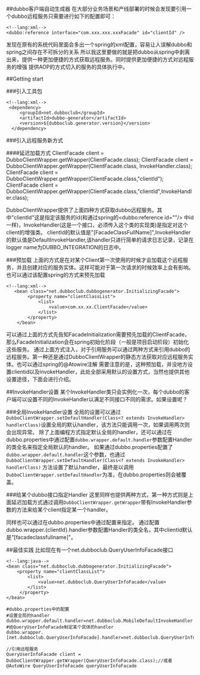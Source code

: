 ##dubbo客户端自动生成器
在大部分业务场景和产线部署的时候会发现要引用一个dubbo远程服务只需要进行如下的配置即可：

    <!--lang:xml-->
    <dubbo:reference interface="com.xxx.xxx.xxxFacade" id="clientId" />

发现在原有的系统代码里面会多出一个spring的xml配置，容易让人误解dubbo和spring之间存在不可拆分的关系
所以我这里要做的就是把dubbo从spring中剥离出来，提供一种更加便捷的方式获取远程服务。同时提供更加便捷的方式对远程服务的增强
提供AOP的方式切入的服务的具体执行中。

##Getting start

###引入工具包
    
    <!--lang:xml-->
     <dependency>
         <groupId>net.dubboclub</groupId>
         <artifactId>dubbo-generator</artifactId>
         <version>${dubboclub.generator.version}</version>
      </dependency>
###引入远程服务新方式

####延迟加载方式
    <!--lang:java-->
    ClientFacade client = DubboClientWrapper.getWrapper(ClientFacade.class);
    ClientFacade client = DubboClientWrapper.getWrapper(ClientFacade.class, InvokeHandler.class);
    ClientFacade client = DubboClientWrapper.getWrapper(ClientFacade.class,"clientId");
    ClientFacade client = DubboClientWrapper.getWrapper(ClientFacade.class,"clientId",InvokeHandler.class);
    
DubboClientWrapper提供了上面四种方式获取dubbo远程服务。其中"clientId"这是指定该服务的id(和通过spring的<dubbo:reference id=""/> 中id一样)，InvokeHandler(这是一个接口，必须传入这个类的实现类)是指定对这个client的增强类。
clientId的默认值是"[FacadeClassFullName]",InvokeHandler的默认值是DefaultInvokeHandler,该handler只进行简单的请求日志记录，记录在logger name为DUBBO_INTEGRATION的日志中。

###预加载
上面的方式是在对某个Client第一次使用的时候才会加载这个远程服务，并且创建对应的服务实体。这样可能对于第一次请求的时候效率上会有影响。也可以通过该配置spring的方式来预先加载

    <!--lang:xml-->
       <bean class="net.dubboclub.dubbogenerator.InitializingFacade">
            <property name="clientClassList">
                <list>
                    <value>com.xx.xx.ClientFacade</value>
                </list>
            </property>
        </bean>
        
可以通过上面的方式先告知FacadeInitialization需要预先加载的ClientFacade，那么FacadeInitialization会在spring初始化阶段（一般是项目启动阶段）初始化这些服务。
通过上面方式注入，对于引用服务可以通过两种方式来引用dubbo的远程服务。第一种还是通过DubboClientWrapper的静态方法获取对应远程服务实体。也可以通过spring的@Atowire注解
需要注意的是，这种预加载，并没地方设置clientid以及invokeHandler，此处全部采用默认的设置方式，当然也提供其他设置途径，下面会进行介绍。

##InvokeHandler设置
某个InvokeHandler类只会实例化一次，每个dubbo的客户端可以设置不同的InvokeHandler以满足不同接口不同的需求。如果设置呢？

###全局InvokeHandler设置
全局的设置可以通过`DubboClientWrapper.setDefaultHandler(Class<? extends InvokeHandler> handlerClass)`设置全局的默认handler，该方法只能调用一次，如果调用两次则会出现异常。
除了上面编程方式指定默认全局的handler，还可以通过在dubbo.properties中通过配置`dubbo.wrapper.default.handler`参数配置Handler的类全名来指定全局默认的handler。
如果通过dubbo.properties配置了`dubbo.wrapper.default.handler`这个参数，也通过`DubboClientWrapper.setDefaultHandler(Class<? extends InvokeHandler> handlerClass)`
方法设置了默认handler，最终是以调用`DubboClientWrapper.setDefaultHandler`为准，在dubbo.properties则会被覆盖。

###给某个dubbo接口指定Handler
这里同样也提供两种方式，第一种方式则是上面延迟加载方式通过调用`DubboClientWrapper.getWrapper`带有InvokeHandler参数的方法来给某个client指定某一个handler。

同样也可以通过在dubbo.properties中通过配置来指定。
通过配置dubbo.wrapper.{clientId}.handler参数配置Handler的类全名，其中clientId默认是"[facadeclassfullname]"。

##最佳实践
比如现在有一个net.dubboclub.QueryUserInfoFacade接口

    <!--lang:java-->
    <bean class="net.dubboclub.dubbogenerator.InitializingFacade">
        <property name="clientClassList">
            <list>
                <value>net.dubboclub.QueryUserInfoFacade</value>
            </list>
         </property>
    </bean>
    
    #dubbo.properties中的配置
    #设置全局的handler
    dubbo.wrapper.default.handler=net.dubboclub.MobileDefaultInvokeHandler
    #给QueryUserInfoFacade制定某个具体的handler
    dubbo.wrapper.[net.dubboclub.QueryUserInfoFacade].handler=net.dubboclub.QueryUserInfoFacadeInvokeHandler

    //引用远程服务
    QueryUserInfoFacade client = DubboClientWrapper.getWrapper(QueryUserInfoFacade.class);//或者@AutoWire QueryUserInfoFacade queryUserInfoFacade






